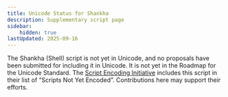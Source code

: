```yaml
---
title: Unicode Status for Shankha
description: Supplementary script page
sidebar:
    hidden: true
lastUpdated: 2025-09-16
---
```


The Shankha (Shell) script is not yet in Unicode, and no proposals have been submitted for including it in Unicode. It is not yet in the Roadmap for the Unicode Standard. The [Script Encoding Initiative](http://www.linguistics.berkeley.edu/sei/) includes this script in their list of “Scripts Not Yet Encoded”. Contributions here may support their efforts.

